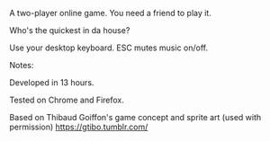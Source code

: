 A two-player online game. You need a friend to play it.

Who's the quickest in da house?

Use your desktop keyboard. ESC mutes music on/off.

Notes:

Developed in 13 hours.

Tested on Chrome and Firefox.

Based on Thibaud Goiffon's game concept and sprite art (used with permission) https://gtibo.tumblr.com/